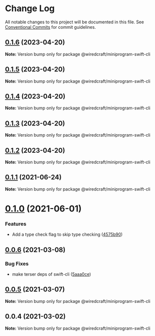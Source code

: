 # Change Log

All notable changes to this project will be documented in this file.
See [Conventional Commits](https://conventionalcommits.org) for commit guidelines.

## [0.1.6](https://github.com/wiredcraft/miniprogram-tools/compare/@wiredcraft/miniprogram-swift-cli@0.1.5...@wiredcraft/miniprogram-swift-cli@0.1.6) (2023-04-20)

**Note:** Version bump only for package @wiredcraft/miniprogram-swift-cli





## [0.1.5](https://github.com/wiredcraft/miniprogram-tools/compare/@wiredcraft/miniprogram-swift-cli@0.1.4...@wiredcraft/miniprogram-swift-cli@0.1.5) (2023-04-20)

**Note:** Version bump only for package @wiredcraft/miniprogram-swift-cli



## [0.1.4](https://github.com/wiredcraft/miniprogram-tools/compare/@wiredcraft/miniprogram-swift-cli@0.1.2...@wiredcraft/miniprogram-swift-cli@0.1.4) (2023-04-20)

**Note:** Version bump only for package @wiredcraft/miniprogram-swift-cli





## [0.1.3](https://github.com/wiredcraft/miniprogram-tools/compare/@wiredcraft/miniprogram-swift-cli@0.1.2...@wiredcraft/miniprogram-swift-cli@0.1.3) (2023-04-20)

**Note:** Version bump only for package @wiredcraft/miniprogram-swift-cli





## [0.1.2](https://github.com/wiredcraft/miniprogram-tools/compare/@wiredcraft/miniprogram-swift-cli@0.1.1...@wiredcraft/miniprogram-swift-cli@0.1.2) (2023-04-20)

**Note:** Version bump only for package @wiredcraft/miniprogram-swift-cli





## [0.1.1](https://github.com/wiredcraft/miniprogram-tools/compare/@wiredcraft/miniprogram-swift-cli@0.1.0...@wiredcraft/miniprogram-swift-cli@0.1.1) (2021-06-24)

**Note:** Version bump only for package @wiredcraft/miniprogram-swift-cli





# [0.1.0](https://github.com/wiredcraft/miniprogram-tools/compare/@wiredcraft/miniprogram-swift-cli@0.0.6...@wiredcraft/miniprogram-swift-cli@0.1.0) (2021-06-01)


### Features

* Add a type check flag to skip type checking ([4575b90](https://github.com/wiredcraft/miniprogram-tools/commit/4575b908dffde16c1c978c222406bf3219bccc82))





## [0.0.6](https://github.com/wiredcraft/miniprogram-tools/compare/@wiredcraft/miniprogram-swift-cli@0.0.5...@wiredcraft/miniprogram-swift-cli@0.0.6) (2021-03-08)


### Bug Fixes

* make terser deps of swift-cli ([5aaa0ce](https://github.com/wiredcraft/miniprogram-tools/commit/5aaa0cee5ae6d523cd9f1b893b7faee1602a54b7))





## [0.0.5](https://github.com/wiredcraft/miniprogram-tools/compare/@wiredcraft/miniprogram-swift-cli@0.0.4...@wiredcraft/miniprogram-swift-cli@0.0.5) (2021-03-07)

**Note:** Version bump only for package @wiredcraft/miniprogram-swift-cli





## 0.0.4 (2021-03-02)

**Note:** Version bump only for package @wiredcraft/miniprogram-swift-cli
